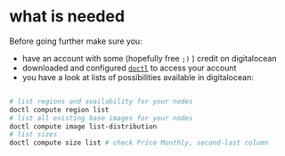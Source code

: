 
# what is needed

Before going further make sure you:

- have an account with some (hopefully free `;)` ) credit on digitalocean
- downloaded and configured [`doctl`]() to access your account
- you have a look at lists of possibilities available in digitalocean:

```bash

# list regions and availability for your nodes
doctl compute region list
# list all existing base images for your nodes
doctl compute image list-distribution
# list sizes
doctl compute size list # check Price Monthly, second-last column

```
